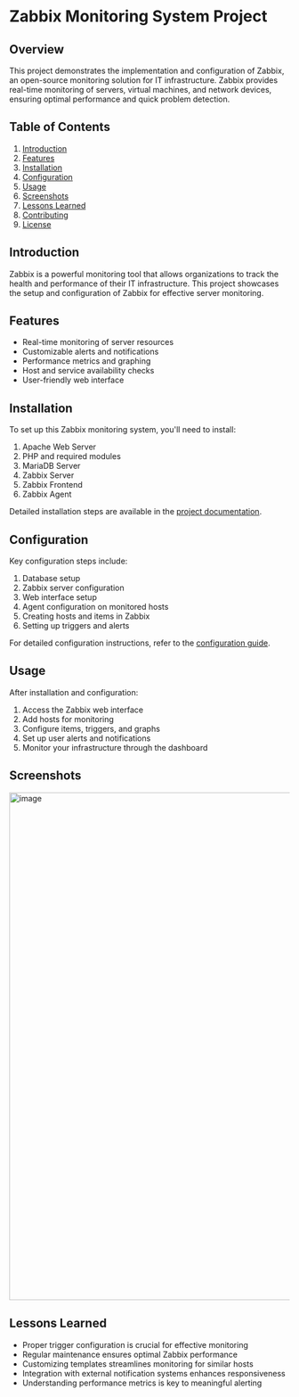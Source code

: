 # Zabbix Monitoring System Project

## Overview

This project demonstrates the implementation and configuration of Zabbix, an open-source monitoring solution for IT infrastructure. Zabbix provides real-time monitoring of servers, virtual machines, and network devices, ensuring optimal performance and quick problem detection.

## Table of Contents

1. [Introduction](#introduction)
2. [Features](#features)
3. [Installation](#installation)
4. [Configuration](#configuration)
5. [Usage](#usage)
6. [Screenshots](#screenshots)
7. [Lessons Learned](#lessons-learned)
8. [Contributing](#contributing)
9. [License](#license)

## Introduction

Zabbix is a powerful monitoring tool that allows organizations to track the health and performance of their IT infrastructure. This project showcases the setup and configuration of Zabbix for effective server monitoring.

## Features

- Real-time monitoring of server resources
- Customizable alerts and notifications
- Performance metrics and graphing
- Host and service availability checks
- User-friendly web interface

## Installation

To set up this Zabbix monitoring system, you'll need to install:

1. Apache Web Server
2. PHP and required modules
3. MariaDB Server
4. Zabbix Server
5. Zabbix Frontend
6. Zabbix Agent

Detailed installation steps are available in the [project documentation](docs/installation.md).

## Configuration

Key configuration steps include:

1. Database setup
2. Zabbix server configuration
3. Web interface setup
4. Agent configuration on monitored hosts
5. Creating hosts and items in Zabbix
6. Setting up triggers and alerts

For detailed configuration instructions, refer to the [configuration guide](docs/configuration.md).

## Usage

After installation and configuration:

1. Access the Zabbix web interface
2. Add hosts for monitoring
3. Configure items, triggers, and graphs
4. Set up user alerts and notifications
5. Monitor your infrastructure through the dashboard

## Screenshots

<img width="911" alt="image" src="https://github.com/user-attachments/assets/71b1bf40-c2e9-4c4c-b4b1-6c3e6444ead9">


## Lessons Learned

- Proper trigger configuration is crucial for effective monitoring
- Regular maintenance ensures optimal Zabbix performance
- Customizing templates streamlines monitoring for similar hosts
- Integration with external notification systems enhances responsiveness
- Understanding performance metrics is key to meaningful alerting


